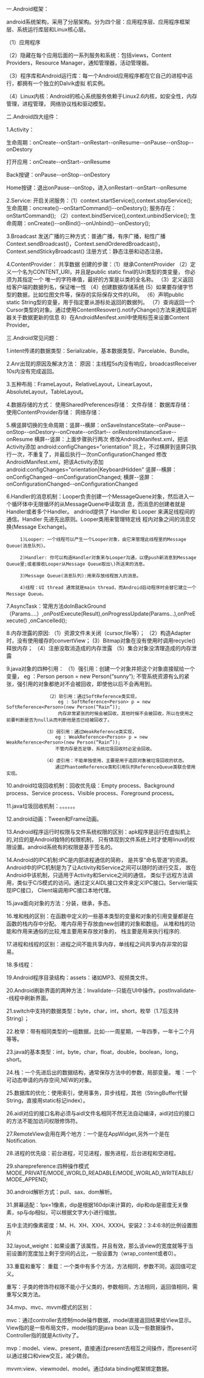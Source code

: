 一.Android框架：

android系统架构，采用了分层架构。分为四个层：应用程序层、应用程序框架层、系统运行库层和Linux核心层。

（1）应用程序

（2）隐藏在每个应用后面的一系列服务和系统：包括views，Content Providers，Resource Manager，通知管理器，活动管理器。

（3）程序库和Android运行库：每一个Android应用程序都在它自己的进程中运行，都拥有一个独立的Dalvik虚拟 机实例。

（4）Linux内核：Android的核心系统服务依赖于Linux2.6内核，如安全性，内存管理，进程管理， 网络协议栈和驱动模型。

二.Android四大组件：

1.Activity：

生命周期：onCreate--onStart--onRestart--onResume--onPause--onStop--onDestory

打开应用：onCreate--onStart--onResume

Back按键：onPause--onStop--onDestory

Home按键：退出onPause--onStop，进入onRestart--onStart--onResume

2.Service:
开启关闭服务：（1）context.startService(),context.stopService();
                 生命周期：oncreate()--onStartCommand()--onDestory();
                 服务存在：onStartCommand();
             （2）context.bindService(),context.unbindService();
                 生命周期：onCreate()--onBind()--onUnbind()--onDestory();

3.Broadcast
  发送广播的三种方式：普通广播，有序广播，粘性广播
  Context.sendBroadcast()，Context.sendOrderedBroadcast()，Context.sendStickyBroadcast()
  注册方式：静态注册和动态注册。
  
4.ContentProvider：
共享数据
创建的步骤：（1）继承ContentProvider
           （2）定义一个名为CONTENT\_URI，并且是public static final的Uri类型的类变量， 你必须为其指定一个
                 唯一的字符串值，最好的方案是以类的全名称。
           （3）定义返回给客户端的数据列名，保证唯一性
           （4）创建数据存储系统
            (5）如果要存储字节型的数据，比如位图文件等，保存的实际保存文件的URI。
           （6）声明public static String型的变量，用于指定要从游标处返回的数据列。
           （7）查询返回一个Cursor类型的对象。通过使用ContentResover().notifyChange()方法来通知监听器关于数据更新的信息
            8）在AndroidMenifest.xml中使用<provider>标签来设置Content Provider。


三.Android常见问题：

1.intent传递的数据类型：Serializable，基本数据类型、Parcelable、Bundle。

2.Anr出现的原因及解决方法：
原因：主线程5s内没有响应，broadcastReceiver 10s内没有完成返回。

3.五种布局：FrameLayout，RelativeLayout，LinearLayout，AbsoluteLayout，TableLayout。

4.数据存储的方式：
  使用SharedPreferences存储：
  文件存储：
  数据库存储：
  使用ContentProvider存储：
  网络存储：

5.横竖屏切换的生命周期：竖屏--横屏：onSaveInstanceState--onPause--onStop--onDestory--onCreate--onStart--
                                 onRestoreInstanceSave--onResume
                      横屏--竖屏：上面步骤执行两次
修改AndroidManifest.xml，把该Activity添加 android:configChanges="orientation"
同上，不过横屏到竖屏只执行一次，不重复了，并最后执行一次onConfigurationChanged
修改AndroidManifest.xml，把该Activity添加 android:configChanges="orientation\|KeyboardHidden"
竖屏--横屏：onConfigChanged--onConfigurationChanged;
横屏--竖屏：onConfigurationChanged--onConfigurationChanged

6.Handler的消息机制：Looper负责创建一个MessageQuene对象，然后进入一个循环体中无限循环的从MessageQuene中读取消
                   息，而消息的创建者就是Handler或者多个Handler。
                  andriod提供了 Handler 和 Looper 来满足线程间的通信。Handler 先进先出原则。Looper类用来管理特定线
                   程内对象之间的消息交换(Message Exchange)。

         1)Looper: 一个线程可以产生一个Looper对象，由它来管理此线程里的Message Queue(消息队列)。

         2)Handler: 你可以构造Handler对象来与Looper沟通，以便push新消息到Message Queue里;或者接收Looper从Message Queue取出\)所送来的消息。

         3)Message Queue(消息队列):用来存放线程放入的消息。

         4)线程：UI thread 通常就是main thread，而Android启动程序时会替它建立一个Message Queue。

7.AsyncTask：常用方法doInBackGround（Params....）,onPostExecute(Result),onProgressUpdate(Params...),onPreExecute()
                      ,onCancelled();

8.内存泄露的原因: （1）资源文件未关闭（cursor,file等）；
                （2）构造Adapter时，没有使用缓存的convertView；
                 (3）Bitmap对象在没有使用时调用recycle\(\)释放内存；
                （4）注册没取消造成的内存泄露
                （5）集合对象没清理造成的内存泄露

9.java对象的四种引用：
                   （1）强引用：创建一个对象并把这个对象直接赋给一个变量，
                       eg ：Person person = new Person(“sunny”); 不管系统资源有么的紧张，强引用的对象都绝对不会被回收，即使他以后不会再用到。

                   （2）软引用：通过SoftReference类实现，
                       eg : SoftReference<Person> p = new SoftReference<Person>(new Person(“Rain”));
                       内存非常紧张的时候会被回收，其他时候不会被回收，所以在使用之前要判断是否为null从而判断他是否已经被回收了。

                  （3）弱引用：通过WeakReference类实现，
                      eg : WeakReference<Person> p = new WeakReference<Person>(new Person(“Rain”));
                      不管内存是否足够，系统垃圾回收时必定会回收。

                  （4）虚引用：不能单独使用，主要是用于追踪对象被垃圾回收的状态。
                      通过PhantomReference类和引用队列ReferenceQueue类联合使用实现。

10.android垃圾回收机制：回收优先级：Empty process、Background process、Service process、Visible process、Foreground process。

11.java垃圾回收机制：。。。。。。

12.android动画：Tween和Frame动画。

13.Android程序运行时权限与文件系统权限的区别：apk程序是运行在虚拟机上的,对应的是Android独特的权限机制，
                     只有体现到文件系统上时才使用linux的权限设置。android系统有的权限是基于签名的。

14.Android的IPC机制:IPC是内部进程通信的简称， 是共享”命名管道”的资源。Android中的IPC机制是为了让Activity和Service之间可以随时的进行交互，
                   故在Android中该机制，只适用于Activity和Service之间的通信，
                   类似于远程方法调用，类似于C/S模式的访问。通过定义AIDL接口文件来定义IPC接口。Servier端实现IPC接口，
                   Client端调用IPC接口本地代理。
                          
15.java面向对象的方法：分装，继承，多态。

16.堆和栈的区别：在函数中定义的一些基本类型的变量和对象的引用变量都是在函数的栈内存中分配。
               堆内存用于存放由new创建的对象和数组。
               从堆和栈的功能和作用来通俗的比较,堆主要用来存放对象的，
               栈主要是用来执行程序的.

17.进程和线程的区别：进程之间不能共享内存，单线程之间共享内存非常的容易。

18.多线程：

19.Android程序目录结构：assets：诸如MP3、视频类文件。

20.Android刷新界面的两种方法：Invalidate--只能在UI中操作。postInvalidate--线程中刷新界面。

21.switch中支持的数据类型：byte，char，int，short，枚举（1.7后支持String）；

22.枚举：带有相同类型的一组数据，比如--一周星期，一年四季，一年十二个月等等。

23.java的基本类型：int，byte，char，float，double，boolean，long，short。

24.栈：一个先进后出的数据结构，通常保存方法中的参数，局部变量。
   堆：一个可动态申请的内存空间,NEW的对象。

25.数据库的优化：使用索引，使用事务，异步线程，其他（StringBuffer代替String，直接用static标记index）。

26.aidl对应的接口名称必须与aidl文件名相同不然无法自动编译，aidl对应的接口的方法不能加访问权限修饰符。

27.RemoteView会用在两个地方：一个是在AppWidget,另外一个是在Notification.

28.进程的优先级：前台进程，可见进程，服务进程，后台进程和空进程。

29.sharepreference:四种操作模式MODE_PRIVATE/MODE_WORLD_READABLE/MODE_WORLAD_WRITEABLE/MODE_APPEND;

30.android解析方式：pull、sax、dom解析。

31.屏幕适配：1px=1像素，dip是根据160dpi来计算的，dip和dp是密度无关像素，sp与dp相似，可以根据文字大小进行缩放。

   五中主流的像素密度：M、H、XH、XXH、XXXH。安装2：3:4:6:8的比例设置图片

32.layout_weight：如果设置了该属性，并且有效，那么该view的宽度就等于当前设置的宽度加上剩于空间的占比，一般设置为（wrap_content或者0）。

33.重载和重写：
   重载：一个类中有多个方法，方法相同，参数不同，返回值可定义。

   重写：子类的修饰符权限不能小于父类的，参数相同，方法相同，返回值相同，需重写父类方法。

34.mvp、mvc、mvvm模式的区别：

mvc：通过controller去控制mode操作数据，model直接返回结果给View显示。View指的是一些布局文件，model指的是java bean
以及一些数据操作，Controller指的就是Activity了。

mvp：model、view、present，直接通过present去相互之间操作，而present可以通过接口和view交互，减少耦合。

mvvm:view、viewmodel、model。通过data binding框架绑定数据。



